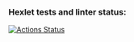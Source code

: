 ### Hexlet tests and linter status:
[![Actions Status](https://github.com/Crcas05/python-project-140/actions/workflows/hexlet-check.yml/badge.svg)](https://github.com/Crcas05/python-project-140/actions)